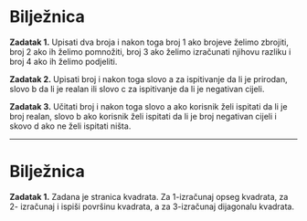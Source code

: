 <h1>Bilježnica</h1>

<strong>Zadatak 1.</strong> Upisati dva broja i nakon toga broj 1 ako brojeve želimo zbrojiti, broj 2 ako ih želimo pomnožiti, broj 3 ako 
želimo izračunati njihovu razliku i broj 4 ako ih želimo podjeliti.

<strong>Zadatak 2.</strong> Upisati broj i nakon toga slovo a za ispitivanje da li je prirodan, slovo b da li je realan ili slovo c za ispitivanje da li je negativan cijeli.

<strong>Zadatak 3.</strong> Učitati broj i nakon toga slovo a ako korisnik želi ispitati da li je broj realan, slovo b ako korisnik želi ispitati da li je broj negativan cijeli i skovo d ako ne želi ispitati ništa.


<hr>

<h1>Bilježnica</h1>

<strong>Zadatak 1.</strong> Zadana je stranica kvadrata. Za 1-izračunaj opseg kvadrata, za 2- izračunaj i ispiši površinu kvadrata, a za 3-izračunaj dijagonalu kvadrata.
